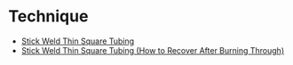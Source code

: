 # Technique
- [Stick Weld Thin Square Tubing](https://youtu.be/71pkFS-d7uI)
- [Stick Weld Thin Square Tubing (How to Recover After Burning Through)](https://youtu.be/F3xBi-XNadA)
